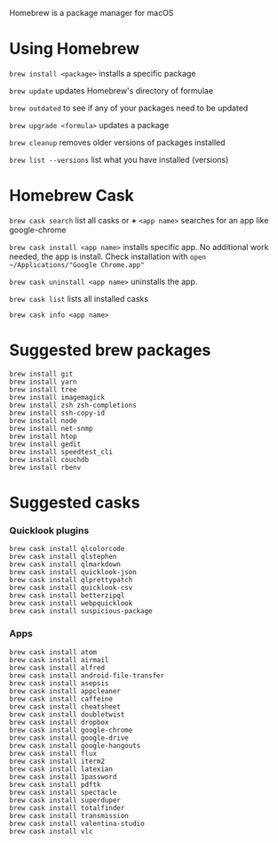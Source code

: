 Homebrew is a package manager for macOS

# Using Homebrew
`brew install <package>` installs a specific package

`brew update` updates Homebrew's directory of formulae

`brew outdated` to see if any of your packages need to be updated

`brew upgrade <formula>` updates a package

`brew cleanup` removes older versions of packages installed

`brew list --versions` list what you have installed (versions)

# Homebrew Cask
`brew cask search` list all casks or **+** `<app name>` searches for an app like google-chrome

`brew cask install <app name>` installs specific app. No additional work needed, the app is install. Check installation with `open ~/Applications/"Google Chrome.app"`

`brew cask uninstall <app name>` uninstalls the app.

`brew cask list` lists all installed casks

`brew cask info <app name>`


# Suggested brew packages
```
brew install git
brew install yarn
brew install tree
brew install imagemagick
brew install zsh zsh-completions
brew install ssh-copy-id
brew install node
brew install net-snmp
brew install htop
brew install gedit
brew install speedtest_cli
brew install couchdb
brew install rbenv
```

# Suggested casks

### Quicklook plugins
```
brew cask install qlcolorcode
brew cask install qlstephen
brew cask install qlmarkdown
brew cask install quicklook-json
brew cask install qlprettypatch
brew cask install quicklook-csv
brew cask install betterzipql
brew cask install webpquicklook
brew cask install suspicious-package
```

### Apps
```
brew cask install atom
brew cask install airmail
brew cask install alfred
brew cask install android-file-transfer
brew cask install asepsis
brew cask install appcleaner
brew cask install caffeine
brew cask install cheatsheet
brew cask install doubletwist
brew cask install dropbox
brew cask install google-chrome
brew cask install google-drive
brew cask install google-hangouts
brew cask install flux
brew cask install iterm2
brew cask install latexian
brew cask install 1password
brew cask install pdftk
brew cask install spectacle
brew cask install superduper
brew cask install totalfinder
brew cask install transmission
brew cask install valentina-studio
brew cask install vlc
```
